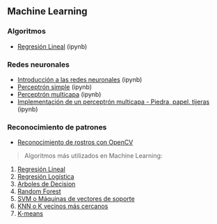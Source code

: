 ## Machine Learning

### Algoritmos
- [Regresión Lineal](https://github.com/mondeja/fullstack/tree/master/backend/src/analisis_de_datos/machine_learning/regresion_lineal.ipynb) (ipynb)

### Redes neuronales
- [Introducción a las redes neuronales](http://nbviewer.jupyter.org/github/mondeja/fullstack/blob/master/backend/src/analisis_de_datos/machine_learning/redes_neuronales/001-intro.ipynb) (ipynb)
- [Perceptrón simple](http://nbviewer.jupyter.org/github/mondeja/fullstack/blob/master/backend/src/analisis_de_datos/machine_learning/redes_neuronales/002-perceptron.ipynb) (ipynb)
- [Perceptrón multicapa](http://nbviewer.jupyter.org/github/mondeja/fullstack/blob/master/backend/src/analisis_de_datos/machine_learning/redes_neuronales/003-multilayer_perceptron.ipynb) (ipynb)
- [Implementación de un perceptrón multicapa - Piedra, papel. tijeras](http://nbviewer.jupyter.org/github/mondeja/fullstack/blob/master/backend/src/analisis_de_datos/machine_learning/redes_neuronales/004-mp_rps.ipynb) (ipynb)

### Reconocimiento de patrones
- [Reconocimiento de rostros con OpenCV](http://nbviewer.jupyter.org/github/mondeja/fullstack/blob/master/backend/src/analisis_de_datos/machine_learning/reconocimiento/faces.ipynb)


>Algoritmos más utilizados en Machine Learning:
1. [Regresión Lineal](https://es.wikipedia.org/wiki/Regresi%C3%B3n_lineal)
2. [Regresión Logística](https://es.wikipedia.org/wiki/Regresi%C3%B3n_log%C3%ADstica)
3. [Arboles de Decision](https://es.wikipedia.org/wiki/%C3%81rbol_de_decisi%C3%B3n)
4. [Random Forest](https://es.wikipedia.org/wiki/Random_forest)
5. [SVM o Máquinas de vectores de soporte](https://es.wikipedia.org/wiki/M%C3%A1quinas_de_vectores_de_soporte)
6. [KNN o K vecinos más cercanos](https://es.wikipedia.org/wiki/K-vecinos_m%C3%A1s_cercanos)
7. [K-means](https://es.wikipedia.org/wiki/K-means)
